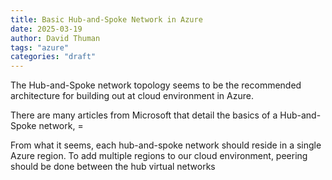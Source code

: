 ```yaml
---
title: Basic Hub-and-Spoke Network in Azure
date: 2025-03-19
author: David Thuman
tags: "azure"
categories: "draft"
---
```


The Hub-and-Spoke network topology seems to be the recommended architecture for building out at cloud environment in Azure.

There are many articles from Microsoft that detail the basics of a Hub-and-Spoke network, =

From what it seems, each hub-and-spoke network should reside in a single Azure region. To add multiple regions to our cloud environment, peering should be done between the hub virtual networks 